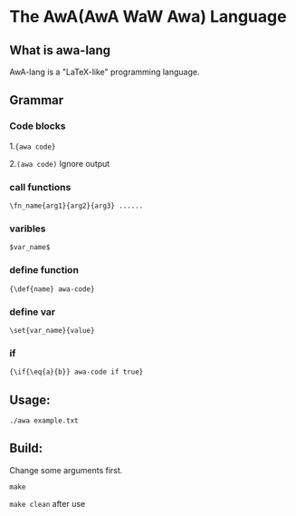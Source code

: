 # The AwA(AwA WaW Awa) Language

## What is awa-lang
AwA-lang is a "LaTeX-like" programming language.

## Grammar
### Code blocks
1.`{awa code}`

2.`(awa code)` Ignore output

### call functions
`\fn_name{arg1}{arg2}{arg3} ......`

### varibles
`$var_name$`

### define function
`{\def{name} awa-code}`

### define var
`\set{var_name}{value}`

### if
`{\if{\eq{a}{b}} awa-code if true}`

## Usage:
`./awa example.txt`

## Build: 
Change some arguments first.

`make`

`make clean` after use